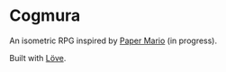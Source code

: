 # Cogmura

An isometric RPG inspired by [Paper Mario](https://en.wikipedia.org/wiki/Paper_Mario_(video_game)) (in progress).

Built with [Löve](https://www.love2d.org/).

